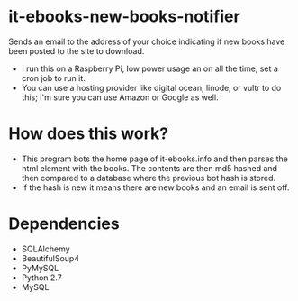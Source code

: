 # it-ebooks-new-books-notifier
Sends an email to the address of your choice indicating if new books have been posted to the site to download.

- I run this on a Raspberry Pi, low power usage an on all the time, set a cron job to run it.
- You can use a hosting provider like digital ocean, linode, or vultr to do this; I'm sure you can use Amazon or Google as well.

# How does this work?
- This program bots the home page of it-ebooks.info and then parses the html element with the books. The contents are then md5 hashed and then compared to a database where the previous bot hash is stored. 
- If the hash is new it means there are new books and an email is sent off.

# Dependencies
- SQLAlchemy
- BeautifulSoup4
- PyMySQL
- Python 2.7
- MySQL
